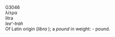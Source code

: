 <body>
  <p>G3046<br>  λίτρα  <br> litra  <br><i>lee‘-trah </i><br>Of Latin origin (<i>libra </i>); a <i>pound</i> in weight: - pound.<br></p>
 </body>